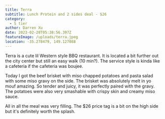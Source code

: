 ```yaml
---
title: Terra
subtitle: Lunch Protein and 2 sides deal - $26
category:
  - S tier
author: Darren Xu
date: 2023-02-28T05:38:56.397Z
featureImage: /uploads/terra.jpeg
location: -35.278479, 149.127088
---
```

Terra is a cute lil Western style BBQ restaurant. It is located a bit further out the city center but still an easy walk (10 min?). The service style is kinda like a cafeteria if the cafeteria was boujee. 

Today I got the beef brisket with miso chapped potatoes and pasta salad with some miso gravy on the side. The brisket was absolutely melt in yo mouf amazing. So tender and juicy, it was perfectly paired with the gravy. The potatoes were also very smashable with crispy skin and creamy miso sauce. 

All in all the meal was very filling. The $26 price tag is a bit on the high side but it's definitely worth the splash.